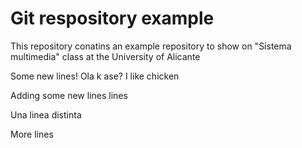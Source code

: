 # Git respository example

This repository conatins an example repository to show on "Sistema multimedia" class at the University of Alicante


Some new lines!
Ola k ase?
I like chicken


Adding some new lines
lines

Una linea distinta

More lines